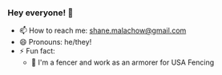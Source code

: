 ### Hey everyone! 👋

- 📫 How to reach me: shane.malachow@gmail.com
- 😄 Pronouns: he/they!
- ⚡ Fun fact:
  - 🤺 I'm a fencer and work as an armorer for USA Fencing
